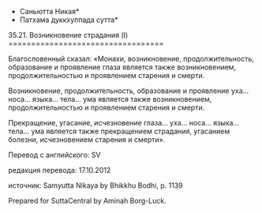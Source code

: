* Саньютта Никая*
* Патхама дуккхуппада сутта*

35\.21\. Возникновение страдания \(I\)
\=\=\=\=\=\=\=\=\=\=\=\=\=\=\=\=\=\=\=\=\=\=\=\=\=\=\=\=\=\=\=\=\=\=

Благословенный сказал: «Монахи, возникновение, продолжительность, образование и проявление глаза является также возникновением, продолжительностью и проявлением старения и смерти\.

Возникновение, продолжительность, образование и проявление уха… носа… языка… тела… ума является также возникновением, продолжительностью и проявлением старения и смерти\.

Прекращение, угасание, исчезновение глаза… уха… носа… языка… тела… ума является также прекращением страдания, угасанием болезни, исчезновением старения и смерти»\.

Перевод с английского: SV

редакция перевода: 17\.10\.2012

источник: Samyutta Nikaya by Bhikkhu Bodhi, p\. 1139

Prepared for SuttaCentral by Aminah Borg\-Luck\.